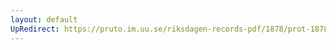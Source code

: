 ```yaml
---
layout: default
UpRedirect: https://pruto.im.uu.se/riksdagen-records-pdf/1878/prot-1878--ak--061.pdf
---
```

